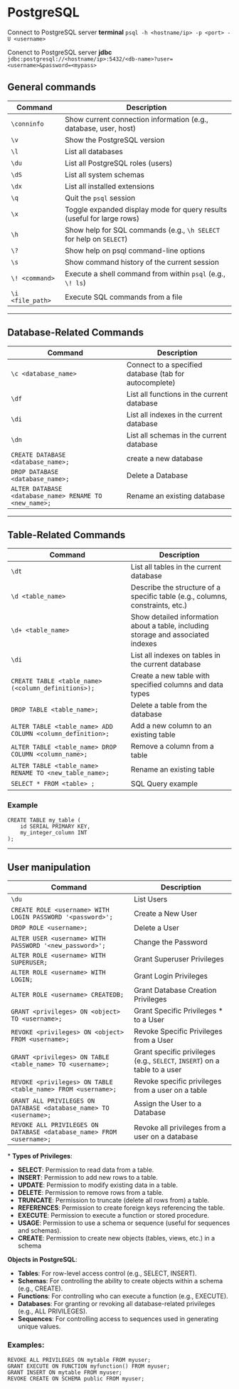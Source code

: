 # PostgreSQL

Connect to PostgreSQL server **terminal**
`psql -h <hostname/ip> -p <port> -U <username> `

Conenct to PostgreSQL server **jdbc**
`jdbc:postgresql://<hostname/ip>:5432/<db-name>?user=<username>&password=<mypass>`

## General commands
| Command | Description |
| ------- | ----------- |
| `\conninfo` | Show current connection information (e.g., database, user, host) |
| `\v` | Show the PostgreSQL version |
| `\l` | List all databases |
| `\du` | List all PostgreSQL roles (users) |
| `\dS` | List all system schemas |
| `\dx` | List all installed extensions |
| `\q` | Quit the `psql` session |
| `\x` | Toggle expanded display mode for query results (useful for large rows) |
| `\h` | Show help for SQL commands (e.g., `\h SELECT` for help on `SELECT`) |
| `\?` | Show help on psql command-line options |
| `\s` | Show command history of the current session |
| `\! <command>` | Execute a shell command from within `psql` (e.g., `\! ls`) |
| `\i <file_path>` | Execute SQL commands from a file |

---

## Database-Related Commands
| Command | Description |
| --------| ------------|
| `\c <database_name>` | Connect to a specified database (tab for autocomplete) |
| `\df` | List all functions in the current database |
| `\di` | List all indexes in the current database |
| `\dn` | List all schemas in the current database |
| `CREATE DATABASE <database_name>;`  | create a new database   |
| `DROP DATABASE <database_name>;`  |  Delete a Database  |
| `ALTER DATABASE <database_name> RENAME TO <new_name>;` | Rename an existing database |

---
## Table-Related Commands
| Command | Description |
| ------- | ----------- |
| `\dt` | List all tables in the current database |
| `\d <table_name>` | Describe the structure of a specific table (e.g., columns, constraints, etc.) |
| `\d+ <table_name>` | Show detailed information about a table, including storage and associated indexes |
| `\di` | List all indexes on tables in the current database |
| `CREATE TABLE <table_name> (<column_definitions>);` | Create a new table with specified columns and data types |
| `DROP TABLE <table_name>;` | Delete a table from the database |
| `ALTER TABLE <table_name> ADD COLUMN <column_definition>;` | Add a new column to an existing table |
| `ALTER TABLE <table_name> DROP COLUMN <column_name>;` | Remove a column from a table |
| `ALTER TABLE <table_name> RENAME TO <new_table_name>;` | Rename an existing table |
| `SELECT * FROM <table> ;`  |  SQL Query example  |

### Example
```
CREATE TABLE my_table (
    id SERIAL PRIMARY KEY,
    my_integer_column INT
);
```
---

## User manipulation

| Command | Description |
| --------| ------------|
|  `\du` |  List Users  |
| `CREATE ROLE <username> WITH LOGIN PASSWORD '<password>';` | Create a New User |
| `DROP ROLE <username>;` | Delete a User |
| `ALTER USER <username> WITH PASSWORD '<new_password>';` | Change the Password | 
| `ALTER ROLE <username> WITH SUPERUSER;` | Grant Superuser Privileges | 
| `ALTER ROLE <username> WITH LOGIN;` | Grant Login Privileges |
| `ALTER ROLE <username> CREATEDB;` | Grant Database Creation Privileges |
| `GRANT <privileges> ON <object> TO <username>;` | Grant Specific Privileges * to a User |
| `REVOKE <privileges> ON <object> FROM <username>;` | Revoke Specific Privileges from a User |
| `GRANT <privileges> ON TABLE <table_name> TO <username>;` | Grant specific privileges (e.g., `SELECT`, `INSERT`) on a table to a user |
| `REVOKE <privileges> ON TABLE <table_name> FROM <username>;` | Revoke specific privileges from a user on a table |
| `GRANT ALL PRIVILEGES ON DATABASE <database_name> TO <username>;` | Assign the User to a Database |
| `REVOKE ALL PRIVILEGES ON DATABASE <database_name> FROM <username>;` | Revoke all privileges from a user on a database |


\* 
**Types of Privileges**: 
  - **SELECT**: Permission to read data from a table.
  - **INSERT**: Permission to add new rows to a table.
  - **UPDATE**: Permission to modify existing data in a table.
  - **DELETE**: Permission to remove rows from a table.
  - **TRUNCATE**: Permission to truncate (delete all rows from) a table.
  - **REFERENCES**: Permission to create foreign keys referencing the table.
  - **EXECUTE**: Permission to execute a function or stored procedure.
  - **USAGE**: Permission to use a schema or sequence (useful for sequences and schemas).
  - **CREATE**: Permission to create new objects (tables, views, etc.) in a schema

**Objects in PostgreSQL**:
- **Tables**: For row-level access control (e.g., SELECT, INSERT).
- **Schemas**: For controlling the ability to create objects within a schema (e.g., CREATE).
- **Functions**: For controlling who can execute a function (e.g., EXECUTE).
- **Databases**: For granting or revoking all database-related privileges (e.g., ALL PRIVILEGES).
- **Sequences**: For controlling access to sequences used in generating unique values.

### Examples:
```
REVOKE ALL PRIVILEGES ON mytable FROM myuser;
GRANT EXECUTE ON FUNCTION myfunction() FROM myuser;
GRANT INSERT ON mytable FROM myuser;
REVOKE CREATE ON SCHEMA public FROM myuser;
```